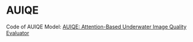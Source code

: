 # AUIQE

Code of AUIQE Model:
[AUIQE: Attention-Based Underwater Image Quality Evaluator](https://link.springer.com/chapter/10.1007/978-981-97-3626-3_1)
